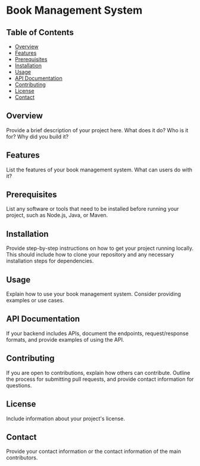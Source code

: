 # Book Management System

## Table of Contents
- [Overview](#overview)
- [Features](#features)
- [Prerequisites](#prerequisites)
- [Installation](#installation)
- [Usage](#usage)
- [API Documentation](#api-documentation)
- [Contributing](#contributing)
- [License](#license)
- [Contact](#contact)



## Overview
Provide a brief description of your project here. What does it do? Who is it for? Why did you build it?

## Features
List the features of your book management system. What can users do with it?

## Prerequisites
List any software or tools that need to be installed before running your project, such as Node.js, Java, or Maven.

## Installation
Provide step-by-step instructions on how to get your project running locally. This should include how to clone your repository and any necessary installation steps for dependencies.

## Usage
Explain how to use your book management system. Consider providing examples or use cases.

## API Documentation
If your backend includes APIs, document the endpoints, request/response formats, and provide examples of using the API.

## Contributing
If you are open to contributions, explain how others can contribute. Outline the process for submitting pull requests, and provide contact information for questions.

## License
Include information about your project's license.

## Contact
Provide your contact information or the contact information of the main contributors.
